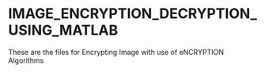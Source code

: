 # IMAGE_ENCRYPTION_DECRYPTION_USING_MATLAB
These are the files for Encrypting Image with use of  eNCRYPTION Algorithms
